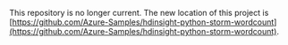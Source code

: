 This repository is no longer current. The new location of this project is [https://github.com/Azure-Samples/hdinsight-python-storm-wordcount](https://github.com/Azure-Samples/hdinsight-python-storm-wordcount).
